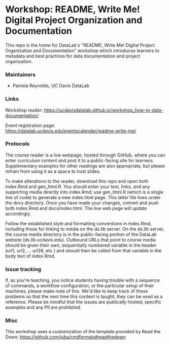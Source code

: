 # Workshop: README, Write Me! Digital Project Organization and Documentation 

This repo is the home for DataLab's "README, Write Me! Digital Project Organization and Documentation" workshop which introduces learners to metadata and best practices for data documentation and project organization.

### Maintainers
* Pamela Reynolds, UC Davis DataLab

### Links

Workshop reader: https://ucdavisdatalab.github.io/workshop_how-to-data-documentation/

Event registration page: https://datalab.ucdavis.edu/eventscalendar/readme-write-me/

### Protocols

The course reader is a live webpage, hosted through GitHub, where you can enter curriculum content and post it to a public-facing site for learners. Supplementary examples for other readings are also appropriate, but please refrain from using it as a space to host slides.

To make alterations to the reader, download this repo and open both index.Rmd and gen_html.R. You should enter your text, links, and any supporting media directly into index.Rmd; use gen_html.R (which is a single line of code) to generate a new index.html page. This latter file lives under the docs directory. Once you have made your changes, commit and push both index.Rmd and docs/index.html. The live web page will update accordingly.

Follow the established style and formatting conventions in index.Rmd, including those for linking to media on the ds.lib server. On the ds.lib server, the course media directory is in the public-facing portion of the DataLab website (ds.lib.ucdavis.edu). Outbound URLs that point to course media should be given their own, sequentially numbered variable in the header (url1, url2, ... url26, etc.) and should then be called from that variable in the body text of index.Rmd.

### Issue tracking

If, as you're teaching, you notice students having trouble with a sequence of commands, a workflow configuration, or the particular setup of their machines, please make note of this. We'd like to keep track of these problems so that the next time this content is taught, they can be used as a reference. Please be mindful that the issues are publically hosted; specific examples and any PII are prohibited.

### Misc

This workshop uses a customization of the template provided by Read the Down: https://github.com/juba/rmdformats#readthedown
